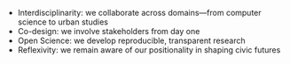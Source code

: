 - Interdisciplinarity: we collaborate across domains—from computer science to urban studies
- Co-design: we involve stakeholders from day one
- Open Science: we develop reproducible, transparent research
- Reflexivity: we remain aware of our positionality in shaping civic futures
